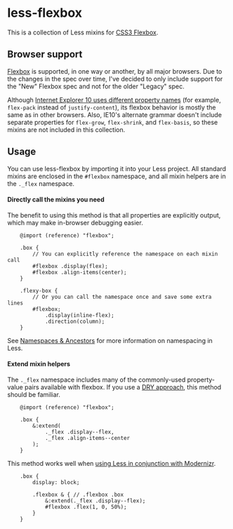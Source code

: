 # less-flexbox
This is a collection of Less mixins for [CSS3 Flexbox](http://www.w3.org/TR/css3-flexbox/).

## Browser support
[Flexbox](http://caniuse.com/#feat=flexbox) is supported, in one way or another, by all major browsers. Due to the changes in the spec over time, I've decided to only include support for the "New" Flexbox spec and not for the older "Legacy" spec.

Although [Internet Explorer 10 uses different property names](http://zomigi.com/blog/flexbox-syntax-for-ie-10/) (for example, `flex-pack` instead of `justify-content`), its flexbox behavior is mostly the same as in other browsers. Also, IE10's alternate grammar doesn't include separate properties for `flex-grow`, `flex-shrink`, and `flex-basis`, so these mixins are not included in this collection.

## Usage

You can use less-flexbox by importing it into your Less project. All standard mixins are enclosed in the `#flexbox` namespace, and all mixin helpers are in the `._flex` namespace.

#### Directly call the mixins you need

The benefit to using this method is that all properties are explicitly output, which may make in-browser debugging easier.

```less
	@import (reference) "flexbox";

	.box {
		// You can explicitly reference the namespace on each mixin call
		#flexbox .display(flex);
		#flexbox .align-items(center);
	}

	.flexy-box {
		// Or you can call the namespace once and save some extra lines
		#flexbox;
			.display(inline-flex);
			.direction(column);
	}
```

See [Namespaces & Ancestors](http://lesscss.org/features/#features-overview-feature-namespaces-accessors) for more information on namespacing in Less.

#### Extend mixin helpers

The `._flex` namespace includes many of the commonly-used property-value pairs available with flexbox. If you use a [DRY approach](http://www.vanseodesign.com/css/dry-principles/), this method should be familiar.

```less
	@import (reference) "flexbox";

	.box {
		&:extend(
			._flex .display--flex,
			._flex .align-items--center
		);
	}
```

This method works well when [using Less in conjunction with Modernizr](http://lesscss.org/features/#parent-selectors-feature-changing-selector-order).

```less
	.box {
		display: block;

		.flexbox & { // .flexbox .box
			&:extend(._flex .display--flex);
			#flexbox .flex(1, 0, 50%);
		}
	}
```
